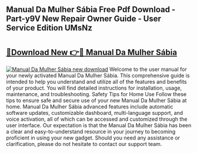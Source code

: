 ## Manual Da Mulher Sábia Free Pdf Download - Part-y9V New Repair Owner Guide - User Service Edition UMsNz

# <h2><a href="http://cf24496.oget.top/?id=Manual+Da+Mulher+S%c3%a1bia">🔗Download New 👉🔴 Manual Da Mulher Sábia</a></h2>

[![Manual Da Mulher Sábia new download](https://i.imgur.com/5g1atiW.png)](http://cf24496.oget.top/?id=Manual+Da+Mulher+S%c3%a1bia)
Welcome to the user manual for your newly activated Manual Da Mulher Sábia. This comprehensive guide is intended to help you understand and utilize all of the features and benefits of your product. You will find detailed instructions for installation, usage, maintenance, and troubleshooting. Safety Tips for Home Use Follow these tips to ensure safe and secure use of your new Manual Da Mulher Sábia at home. Manual Da Mulher Sábia advanced features include automatic software updates, customizable dashboard, multi-language support, and voice activation, all of which can be accessed and customized through the user interface. Our expectation is that the Manual Da Mulher Sábia has been a clear and easy-to-understand resource in your journey to becoming proficient in using your new gadget. Should you need any assistance or clarification, please do not hesitate to contact our support team.
